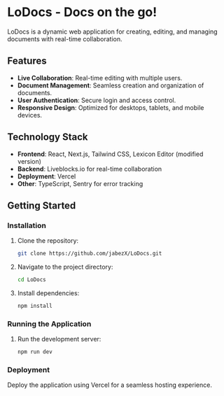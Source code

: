 # LoDocs - Docs on the go!

LoDocs is a dynamic web application for creating, editing, and managing documents with real-time collaboration.

## Features

- **Live Collaboration**: Real-time editing with multiple users.
- **Document Management**: Seamless creation and organization of documents.
- **User Authentication**: Secure login and access control.
- **Responsive Design**: Optimized for desktops, tablets, and mobile devices.

## Technology Stack

- **Frontend**: React, Next.js, Tailwind CSS, Lexicon Editor (modified version)
- **Backend**: Liveblocks.io for real-time collaboration
- **Deployment**: Vercel
- **Other**: TypeScript, Sentry for error tracking

## Getting Started

### Installation

1. Clone the repository:
   ```bash
   git clone https://github.com/jabezX/LoDocs.git
   ```
2. Navigate to the project directory:
   ```bash
   cd LoDocs
   ```
3. Install dependencies:
   ```bash
   npm install
   ```

### Running the Application

1. Run the development server:
   ```bash
   npm run dev
   ```

### Deployment

Deploy the application using Vercel for a seamless hosting experience.

